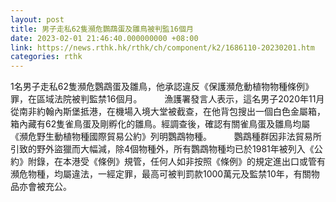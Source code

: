 ```yaml
---
layout: post
title: 男子走私62隻瀕危鸚鵡蛋及雛鳥被判監16個月
date: 2023-02-01 21:46:40.000000000 +08:00
link: https://news.rthk.hk/rthk/ch/component/k2/1686110-20230201.htm
categories: rthk
---
```


1名男子走私62隻瀕危鸚鵡蛋及雛鳥，他承認違反《保護瀕危動植物物種條例》罪，在區域法院被判監禁16個月。
　　 
漁護署發言人表示，這名男子2020年11月從南非約翰內斯堡抵港，在機場入境大堂被截查，在他背包搜出一個白色金屬箱，箱內藏有62隻雀鳥蛋及剛孵化的雛鳥。經調查後，確認有關雀鳥蛋及雛鳥均屬《瀕危野生動植物種國際貿易公約》列明鸚鵡物種。
　　 
鸚鵡種群因非法貿易所引致的野外盜獵而大幅減，除4個物種外，所有鸚鵡物種均已於1981年被列入《公約》附錄，在本港受《條例》規管，任何人如非按照《條例》的規定進出口或管有瀕危物種，均屬違法，一經定罪，最高可被判罰款1000萬元及監禁10年，有關物品亦會被充公。
